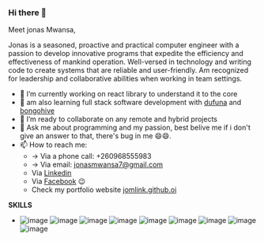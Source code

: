 ### Hi there 👋

Meet jonas Mwansa,

Jonas is a seasoned, proactive and practical computer engineer  with a passion to develop innovative programs that expedite the efficiency and effectiveness of mankind operation. Well-versed in technology and writing code to create systems that are reliable and user-friendly. Am recognized for leadership and collaborative abilities when working in team settings.

- 🔭 I’m currently working on react library to understand it to the core
- 🌱 am also learning full stack software development with [dufuna](https://www.dufuna.com/) and [bongohive](https://bongohive.co.zm/)
- 👯 I’m ready to collaborate on any remote and hybrid projects  
- 💬 Ask me about programming and my passion, best belive me if i don't give an answer to that, there's bug in me 😄😄.
- 📫 How to reach me: 
    - -> Via a phone call: +260968555983
    - -> Via email: jonasmwansa7@gmail.com
    - Via [Linkedin ](https://www.linkedin.com/in/jonas-mwansa-787259155/)
    - Via [Facebook](https://web.facebook.com/jonas.mwansa.125) :wink:
    - Check my portfolio website [jomlink.github.oi](https://jomlink.github.io/portfolio/)

**SKILLS**
-  ![image](https://user-images.githubusercontent.com/36500444/172068550-9fd1c99c-c505-4ba8-89da-b077457937c4.png) ![image](https://user-images.githubusercontent.com/36500444/172068571-4fb0009e-179e-4e5f-b467-3affde9936fe.png) ![image](https://user-images.githubusercontent.com/36500444/172068595-03c31f4e-0ede-40b8-b72d-a42a3aaed47e.png) ![image](https://user-images.githubusercontent.com/36500444/172068606-ade37560-11cb-4caf-8952-e234171ba9c4.png) ![image](https://user-images.githubusercontent.com/36500444/172068626-c49bc081-715a-4389-9867-c0d3d62bdf0c.png) ![image](https://user-images.githubusercontent.com/36500444/172068640-47f9981d-1bde-4d56-85b8-ca4f7a5b2d57.png) ![image](https://user-images.githubusercontent.com/36500444/172068651-18b40a70-0e5c-42ab-875f-af68ec4c4e37.png) ![image](https://user-images.githubusercontent.com/36500444/172068584-15ec47e1-041e-4a87-bbfd-dbaa5784166b.png) ![image](https://user-images.githubusercontent.com/36500444/172068710-042ebd6e-3bab-448e-af46-3230f301feae.png)


